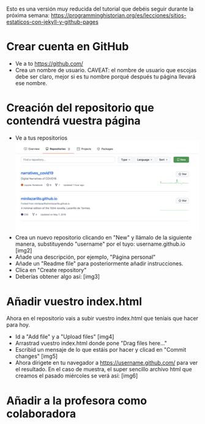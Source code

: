Esto es una versión muy reducida del tutorial que debéis seguir durante la próxima semana: https://programminghistorian.org/es/lecciones/sitios-estaticos-con-jekyll-y-github-pages

# Crear cuenta en GitHub

- Ve a to https://github.com/
- Crea un nombre de usuario. CAVEAT: el nombre de usuario que escojas debe ser claro, mejor si es tu nombre porqué después tu página llevará ese nombre.

# Creación del repositorio que contendrá vuestra página

- Ve a tus repositorios ![Img1](/img/img1.png)
- Crea un nuevo repositorio clicando en "New" y llámalo de la siguiente manera, substituyendo "username" por el tuyo: username.github.io [img2]
- Añade una descripción, por ejemplo, "Página personal"
- Añade un "Readme file" para posteriormente añadir instrucciones.
- Clica en "Create repository"
- Deberías obtener algo así: [img3]

# Añadir vuestro index.html

Ahora en el repositorio vais a subir vuestro index.html que teníais que hacer para hoy.

- Id a "Add file" y a "Upload files" [img4]
- Arrastrad vuestro index.html donde pone "Drag files here..."
- Escribid un mensaje de lo que estáis por hacer y clicad en "Commit changes" [img5]
- Ahora dírigete en tu navegador a https://username.github.com/ para ver el resultado. En el caso de muestra, el super sencillo archivo html que creamos el pasado miércoles se verá así: [img6]

# Añadir a la profesora como colaboradora

